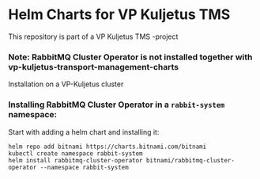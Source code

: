 # Helm Charts for VP Kuljetus TMS
This repository is part of a VP Kuljetus TMS -project

### Note: RabbitMQ Cluster Operator is not installed together with vp-kuljetus-transport-management-charts 

Installation on a VP-Kuljetus cluster

### Installing RabbitMQ Cluster Operator in a ```rabbit-system``` namespace:

Start with adding a helm chart and installing it:
```
helm repo add bitnami https://charts.bitnami.com/bitnami
kubectl create namespace rabbit-system
helm install rabbitmq-cluster-operator bitnami/rabbitmq-cluster-operator --namespace rabbit-system
```
